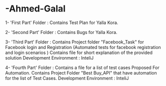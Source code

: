 # -Ahmed-Galal
1- 'First Part' Folder :
    Contains Test Plan for Yalla Kora.
    
2- 'Second Part' Folder :
    Contains Bugs for Yalla Kora.
    
3- 'Third Part' Folder :
    Contains Project folder "Facebook_Task" for Facebook login and Registration (Automated tests for facebook registration and login scenarios )
    Contains file for short explanation of the provided solution
    Development Environment : InteliJ
    
 4- 'Fourth Part' Folder :
     Contains a file for a list of test cases Proposed For Automation.
     Contains Project Folder "Best Buy_API" that have automation for the list of Test Cases.
     Development Environment : InteliJ
